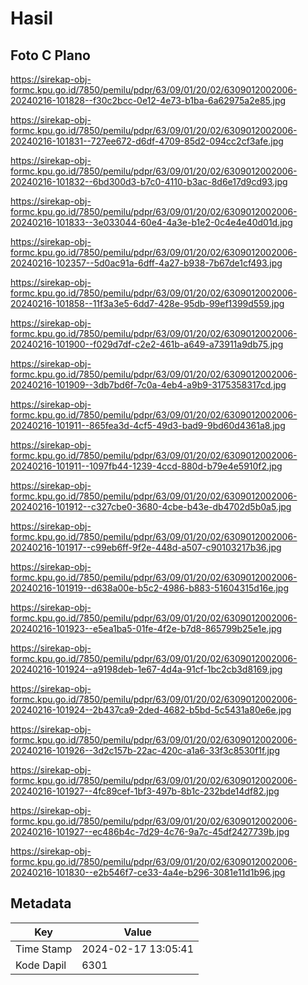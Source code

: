 # Hasil

## Foto C Plano

https://sirekap-obj-formc.kpu.go.id/7850/pemilu/pdpr/63/09/01/20/02/6309012002006-20240216-101828--f30c2bcc-0e12-4e73-b1ba-6a62975a2e85.jpg

https://sirekap-obj-formc.kpu.go.id/7850/pemilu/pdpr/63/09/01/20/02/6309012002006-20240216-101831--727ee672-d6df-4709-85d2-094cc2cf3afe.jpg

https://sirekap-obj-formc.kpu.go.id/7850/pemilu/pdpr/63/09/01/20/02/6309012002006-20240216-101832--6bd300d3-b7c0-4110-b3ac-8d6e17d9cd93.jpg

https://sirekap-obj-formc.kpu.go.id/7850/pemilu/pdpr/63/09/01/20/02/6309012002006-20240216-101833--3e033044-60e4-4a3e-b1e2-0c4e4e40d01d.jpg

https://sirekap-obj-formc.kpu.go.id/7850/pemilu/pdpr/63/09/01/20/02/6309012002006-20240216-102357--5d0ac91a-6dff-4a27-b938-7b67de1cf493.jpg

https://sirekap-obj-formc.kpu.go.id/7850/pemilu/pdpr/63/09/01/20/02/6309012002006-20240216-101858--11f3a3e5-6dd7-428e-95db-99ef1399d559.jpg

https://sirekap-obj-formc.kpu.go.id/7850/pemilu/pdpr/63/09/01/20/02/6309012002006-20240216-101900--f029d7df-c2e2-461b-a649-a73911a9db75.jpg

https://sirekap-obj-formc.kpu.go.id/7850/pemilu/pdpr/63/09/01/20/02/6309012002006-20240216-101909--3db7bd6f-7c0a-4eb4-a9b9-3175358317cd.jpg

https://sirekap-obj-formc.kpu.go.id/7850/pemilu/pdpr/63/09/01/20/02/6309012002006-20240216-101911--865fea3d-4cf5-49d3-bad9-9bd60d4361a8.jpg

https://sirekap-obj-formc.kpu.go.id/7850/pemilu/pdpr/63/09/01/20/02/6309012002006-20240216-101911--1097fb44-1239-4ccd-880d-b79e4e5910f2.jpg

https://sirekap-obj-formc.kpu.go.id/7850/pemilu/pdpr/63/09/01/20/02/6309012002006-20240216-101912--c327cbe0-3680-4cbe-b43e-db4702d5b0a5.jpg

https://sirekap-obj-formc.kpu.go.id/7850/pemilu/pdpr/63/09/01/20/02/6309012002006-20240216-101917--c99eb6ff-9f2e-448d-a507-c90103217b36.jpg

https://sirekap-obj-formc.kpu.go.id/7850/pemilu/pdpr/63/09/01/20/02/6309012002006-20240216-101919--d638a00e-b5c2-4986-b883-51604315d16e.jpg

https://sirekap-obj-formc.kpu.go.id/7850/pemilu/pdpr/63/09/01/20/02/6309012002006-20240216-101923--e5ea1ba5-01fe-4f2e-b7d8-865799b25e1e.jpg

https://sirekap-obj-formc.kpu.go.id/7850/pemilu/pdpr/63/09/01/20/02/6309012002006-20240216-101924--a9198deb-1e67-4d4a-91cf-1bc2cb3d8169.jpg

https://sirekap-obj-formc.kpu.go.id/7850/pemilu/pdpr/63/09/01/20/02/6309012002006-20240216-101924--2b437ca9-2ded-4682-b5bd-5c5431a80e6e.jpg

https://sirekap-obj-formc.kpu.go.id/7850/pemilu/pdpr/63/09/01/20/02/6309012002006-20240216-101926--3d2c157b-22ac-420c-a1a6-33f3c8530f1f.jpg

https://sirekap-obj-formc.kpu.go.id/7850/pemilu/pdpr/63/09/01/20/02/6309012002006-20240216-101927--4fc89cef-1bf3-497b-8b1c-232bde14df82.jpg

https://sirekap-obj-formc.kpu.go.id/7850/pemilu/pdpr/63/09/01/20/02/6309012002006-20240216-101927--ec486b4c-7d29-4c76-9a7c-45df2427739b.jpg

https://sirekap-obj-formc.kpu.go.id/7850/pemilu/pdpr/63/09/01/20/02/6309012002006-20240216-101830--e2b546f7-ce33-4a4e-b296-3081e11d1b96.jpg


## Metadata

| Key        | Value               |
| ---------- | ------------------- |
| Time Stamp | 2024-02-17 13:05:41 |
| Kode Dapil | 6301                |




